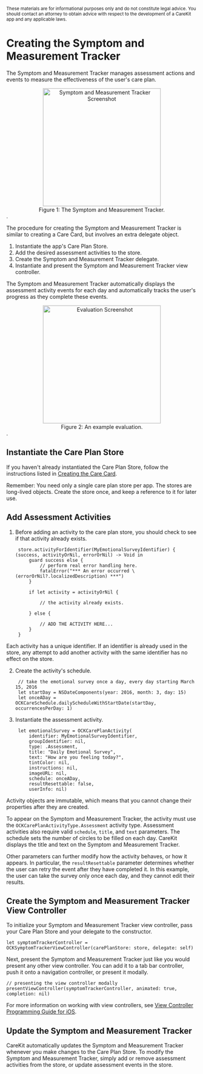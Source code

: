 <br/>
<sub>These materials are for informational purposes only and do not constitute legal advice. You should contact an attorney to obtain advice with respect to the development of a CareKit app and any applicable laws.</sub>

# Creating the Symptom and Measurement Tracker

The Symptom and Measurement Tracker manages assessment actions and events to measure the effectiveness of the user's care plan.

 <center><img src="CreatingTheSymptomAndMeasurementTrackerImages/SymptomTracker.png" style="border: solid #e0e0e0 1px;" width="310" alt="Symptom and Measurement Tracker Screenshot"/>
<figcaption>Figure 1: The Symptom and Measurement Tracker.</figcaption></center>.

The procedure for creating the Symptom and Measurement Tracker is similar to creating a Care Card, but involves an extra delegate object.

1. Instantiate the app's Care Plan Store.
2. Add the desired assessment activities to the store.
3. Create the Symptom and Measurement Tracker delegate.
4. Instantiate and present the Symptom and Measurement Tracker view controller.

The Symptom and Measurement Tracker automatically displays the assessment activity events for each day and automatically tracks the user's progress as they complete these events.

 <center><img src="CreatingTheSymptomAndMeasurementTrackerImages/Evaluations.png" style="border: solid #e0e0e0 1px;" width="310" alt="Evaluation Screenshot"/>
<figcaption>Figure 2: An example evaluation.</figcaption></center>.

## Instantiate the Care Plan Store

If you haven't already instantiated the Care Plan Store, follow the instructions listed in [Creating the Care Card](../CreatingTheCareCard/CreatingTheCareCard.html).  


Remember: You need only a single care plan store per app. The stores are long-lived objects. Create the store once, and keep a reference to it for later use.

## Add Assessment Activities

1. Before adding an activity to the care plan store, you should check to see if that activity already exists.

    
    	store.activityForIdentifier(MyEmotionalSurveyIdentifier) { (success, activityOrNil, errorOrNil) -> Void in
    	    guard success else {
    	        // perform real error handling here.
    	        fatalError("*** An error occurred \(errorOrNil?.localizedDescription) ***")
    	    }
    
    	    if let activity = activityOrNil {
    
    	        // the activity already exists.
    
    	    } else {
    
    	        // ADD THE ACTIVITY HERE... 
    	    }
    	}

Each activity has a unique identifier. If an identifier is already used in the store, any attempt to add another activity with the same identifier has no effect on the store.


2. Create the activity's schedule.

    	// take the emotional survey once a day, every day starting March 15, 2016
    	let startDay = NSDateComponents(year: 2016, month: 3, day: 15)
    	let onceADay = OCKCareSchedule.dailyScheduleWithStartDate(startDay, occurrencesPerDay: 1)

3. Instantiate the assessment activity.

	
    	let emotionalSurvey = OCKCarePlanActivity(
    	    identifier: MyEmotionalSurveyIdentifier,
    	    groupIdentifier: nil,
    	    type: .Assessment,
    	    title: "Daily Emotional Survey",
    	    text: "How are you feeling today?",
    	    tintColor: nil,
    	    instructions: nil,
    	    imageURL: nil,
    	    schedule: onceADay,
    	    resultResettable: false,
    	    userInfo: nil)

Activity objects are immutable, which means that you cannot change their properties after they are created.

To appear on the Symptom and Measurement Tracker, the activity must use the `OCKCarePlanActivityType.Assessment` activity type. Assessment activities also require valid `schedule`, `title`, and  `text` parameters. The schedule sets the number of circles to be filled on each day. CareKit displays the title and text on the Symptom and Measurement Tracker.

Other parameters can further modify how the activity behaves, or how it appears. In particular, the `resultResettable` parameter determines whether the user can retry the event after they have completed it. In this example, the user can take the survey only once each day, and they cannot edit their results.

<!--
## Creating the Symptom And Measurement Tracker Delegate

Before you can instantiate the Symptom And Measurement Tracker, you need to create a Symptom And Measurement Tracker delegate. One of your classes must adopt the `OCKEvaluationTableViewDelegate` protocol. This protocol declares a single, required method: the `tableViewDidSelectRowWithEvaluationEvent(evaluationEvent:)` method. The system calls this method whenever the user selects an activity in the Symptom And Measurement Tracker, passing in the current event for that activity.

```swift
	func tableViewDidSelectRowWithEvaluationEvent(evaluationEvent: OCKCarePlanEvent) {
		let identifier = evaluationEvent.activity.identifier
		switch(identifier) {
			case MyEmotionalSurveyIdentifier:
				performSegueWithIdentifier("EmotionalSurveyScene", sender: self)

			default:
				fatalError("*** Unknown Identifier: \(identifier) ***")
		}
}
```

	The example implementation starts by extracting the associated activity's identifier from the selected event. Next, it checks to see if the identifier matches any of the expected identifiers. If a match is found, it presents the event view controller for that match--in this case, the example code triggers the `EmotionalSurveyScene` segue from the app's storyboard.

If no match is found, a fatal error is thrown. This will only occur if you add a new assessment action, but forget to add a switch case for its identifier. This is an error you want to find and fix during development and testing.

### Recording the Result

The event view controller walks the user through the steps necessary to complete the event. When the user completes the event, the controller lets them save or cancel the event.

If the user cancels the event, you simply dismiss the event view controller. The action remains unchanged, and the user can select it again to restart the event.

If the user saves the event, you need to instantiate an event result object, and then update the event in the store.

```swift
let result = OCKCarePlanEventResult(valueString: happinessRating, unitString: nil, userInfo: nil)

store.updateEvent(event, withResult: result, state: .Completed) { (success, updatedEvent, error) -> Void in

    guard success else {
        fatalError(error!.localizedDescription)
    }

    print("Emotional Survey Event Updated")
}
```
The event result constructor takes three parameters. A string representing the value to be saved. An optional string representing the units for the value, and an optional dictionary containing any additional data you wish to include in the result.

> Is the dictionary limited to plist data types?

Next, use the `updateEvent(withResult:state:)` method to update the event with the result, and mark the event as completed. The Care Plan Store saves the event result, and updates the Symptom And Measurement Tracker.

### Event View Controllers for Passive Actions

If the app can passively collect the data for an assessment action (for example, it can successfully read the data from HealthKit), then you should simply record the result from HealthKit, marking the task as complete. The event view controller can simply show the currently stored value--though you might provide an option to let the user edit or manually take a new sample.

If the app cannot get the data passively (for example, there are no matching records in HealthKit), the event view controller should prompt the user to enter the value or manually take a sample using a hardware device. In other words, if the passive event fails, fall back to an active event.

> Is there anything else we need to say about presenting and processing assessment events?
-->

## Create the Symptom and Measurement Tracker View Controller

To initialize your Symptom and Measurement Tracker view controller, pass your Care Plan Store and your delegate to the constructor.

    
    let symptomTrackerController = OCKSymptomTrackerViewController(carePlanStore: store, delegate: self)

Next, present the Symptom and Measurement Tracker just like you would present any other view controller. You can add it to a tab bar controller, push it onto a navigation controller, or present it modally.
 
    // presenting the view controller modally
    presentViewController(symptomTrackerController, animated: true, completion: nil)
  

For more information on working with view controllers, see [View Controller Programming Guide for iOS](https://developer.apple.com/library/ios/featuredarticles/ViewControllerPGforiPhoneOS/).

## Update the Symptom and Measurement Tracker

CareKit automatically updates the Symptom and Measurement Tracker whenever you make changes to the Care Plan Store. To modify the Symptom and Measurement Tracker, simply add or remove assessment activities from the store, or update assessment events in the store.
